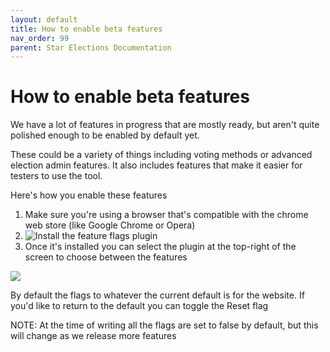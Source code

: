```yaml
---
layout: default
title: How to enable beta features
nav_order: 99
parent: Star Elections Documentation
---
```


# How to enable beta features

We have a lot of features in progress that are mostly ready, but aren't quite polished enough to be enabled by default yet.

These could be a variety of things including voting methods or advanced election admin features. It also includes features that make it easier for testers to use the tool.

Here's how you enable these features

1. Make sure you're using a browser that's compatible with the chrome web store (like Google Chrome or Opera)
2. ![Install the feature flags plugin](https://chromewebstore.google.com/detail/feature-flags/hmflgmhoghcbmckbbgahfmklegllkggn?pli=1)
3. Once it's installed you can select the plugin at the top-right of the screen to choose between the features

![](images/feature_flags.png)

By default the flags to whatever the current default is for the website. If you'd like to return to the default you can toggle the Reset flag

NOTE: At the time of writing all the flags are set to false by default, but this will change as we release more features